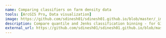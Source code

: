 ```yaml
---
name: Comparing classifiers on farm density data
tools: [ArcGIS Pro, Data visualization]
image: https://github.com/sdinesh01/sdinesh01.github.io/blob/master/_images/FarmsArea%20(1).jpg?raw=true
description: Compare quantile and Jenks classification binning - for GIS 405 Geoviz & Cartography
external_url: https://github.com/sdinesh01/sdinesh01.github.io/blob/master/_images/FarmsArea%20(1).jpg?raw=true
---
```

